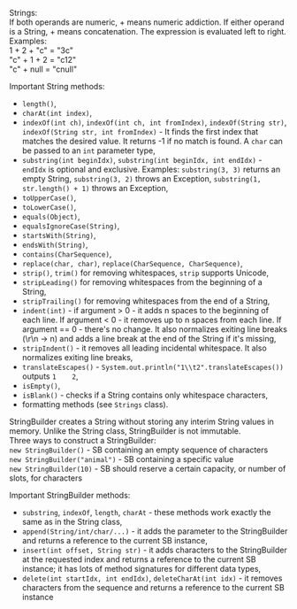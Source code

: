 Strings:\
If both operands are numeric, + means numeric addiction. If either operand is a String, + means concatenation.
The expression is evaluated left to right. Examples:\
1 + 2 + "c" = "3c"\
"c" + 1 + 2 = "c12"\
"c" + null = "cnull"

Important String methods:
* `length()`,
* `charAt(int index)`,
* `indexOf(int ch)`, `indexOf(int ch, int fromIndex)`, `indexOf(String str)`, `indexOf(String str, int fromIndex)` - 
It finds the first index that matches the desired value. It returns -1 if no match is found. 
A `char` can be passed to an `int` parameter type,
* `substring(int beginIdx)`, `substring(int beginIdx, int endIdx)` - `endIdx` is optional and exclusive. Examples:
`substring(3, 3)` returns an empty String, `substring(3, 2)` throws an Exception, 
`substring(1, str.length() + 1)` throws an Exception,
* `toUpperCase()`,
* `toLowerCase()`,
* `equals(Object)`,
* `equalsIgnoreCase(String)`,
* `startsWith(String)`,
* `endsWith(String)`,
* `contains(CharSequence)`,
* `replace(char, char)`, `replace(CharSequence, CharSequence)`,
* `strip()`, `trim()` for removing whitespaces, `strip` supports Unicode,
* `stripLeading()` for removing whitespaces from the beginning of a String,
* `stripTrailing()` for removing whitespaces from the end of a String,
* `indent(int)` - if argument > 0 - it adds n spaces to the beginning of each line. If argument < 0 - it removes up to n spaces
from each line. If argument == 0 - there's no change. It also normalizes exiting line breaks (\r\n -> n) and adds a line break 
at the end of the String if it's missing,
* `stripIndent()` - it removes all leading incidental whitespace. It also normalizes exiting line breaks,
* `translateEscapes()` - `System.out.println("1\\t2".translateEscapes())` outputs `1    2`,
* `isEmpty()`,
* `isBlank()` - checks if a String contains only whitespace characters,
* formatting methods (see `Strings` class).

StringBuilder creates a String without storing any interim String values in memory. Unlike the String class, StringBuilder
is not immutable.\
Three ways to construct a StringBuilder:\
`new StringBuilder()` - SB containing an empty sequence of characters\
`new StringBuilder("animal")` - SB containing a specific value\
`new StringBuilder(10)` - SB should reserve a certain capacity, or number of slots, for characters

Important StringBuilder methods:
* `substring`, `indexOf`, `length`, `charAt` - these methods work exactly the same as in the String class,
* `append(String/int/char/...)` - it adds the parameter to the StringBuilder and returns a reference to the current SB instance,
* `insert(int offset, String str)` - it adds characters to the StringBuilder at the requested index and returns a reference 
to the current SB instance; it has lots of method signatures for different data types,
* `delete(int startIdx, int endIdx)`, `deleteCharAt(int idx)` -  it removes characters from the sequence 
and returns a reference to the current SB instance